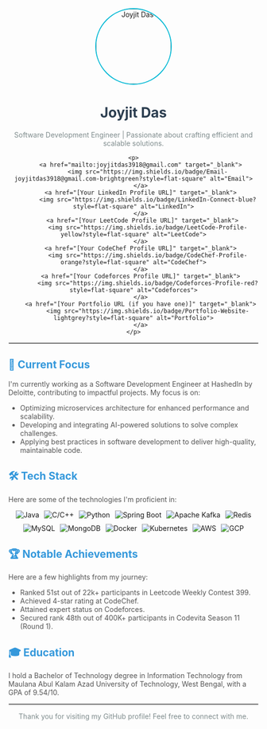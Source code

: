 <div align="center">
    <a href="https://github.com/joyjitdas98" target="_blank">
        <img src="[Your Profile Picture URL]" alt="Joyjit Das" width="150" height="150" style="border-radius: 50%; border: 2px solid #00b8d4;">
    </a>
    <h1 style="color: #2c3e50;">Joyjit Das</h1>
    <p style="color: #7f8c8d;">Software Development Engineer | Passionate about crafting efficient and scalable solutions.</p>

    <p>
        <a href="mailto:joyjitdas3918@gmail.com" target="_blank">
            <img src="https://img.shields.io/badge/Email-joyjitdas3918@gmail.com-brightgreen?style=flat-square" alt="Email">
        </a>
        <a href="[Your LinkedIn Profile URL]" target="_blank">
            <img src="https://img.shields.io/badge/LinkedIn-Connect-blue?style=flat-square" alt="LinkedIn">
        </a>
         <a href="[Your LeetCode Profile URL]" target="_blank">
            <img src="https://img.shields.io/badge/LeetCode-Profile-yellow?style=flat-square" alt="LeetCode">
        </a>
        <a href="[Your CodeChef Profile URL]" target="_blank">
            <img src="https://img.shields.io/badge/CodeChef-Profile-orange?style=flat-square" alt="CodeChef">
        </a>
        <a href="[Your Codeforces Profile URL]" target="_blank">
            <img src="https://img.shields.io/badge/Codeforces-Profile-red?style=flat-square" alt="Codeforces">
        </a>
        <a href="[Your Portfolio URL (if you have one)]" target="_blank">
            <img src="https://img.shields.io/badge/Portfolio-Website-lightgrey?style=flat-square" alt="Portfolio">
        </a>
    </p>
</div>

<hr style="border: 1px solid #e0e0e0;">

<h2 style="color: #3498db;">📍 Current Focus</h2>
<p style="color: #555555;">
    I'm currently working as a Software Development Engineer at HashedIn by Deloitte, contributing to impactful projects. My focus is on:
    <ul style="list-style-type: disc; color: #555555;">
        <li>Optimizing microservices architecture for enhanced performance and scalability.</li>
        <li>Developing and integrating AI-powered solutions to solve complex challenges.</li>
        <li>Applying best practices in software development to deliver high-quality, maintainable code.</li>
    </ul>
</p>

<h2 style="color: #3498db;">🛠️ Tech Stack</h2>
<p style="color: #555555;">
    Here are some of the technologies I'm proficient in:
</p>
<div style="display: flex; flex-wrap: wrap; gap: 10px; justify-content: center;">
    <img src="https://img.shields.io/badge/Java-8-orange?style=for-the-badge&logo=java" alt="Java">
    <img src="https://img.shields.io/badge/C/C++-blue?style=for-the-badge&logo=c%2B%2B" alt="C/C++">
    <img src="https://img.shields.io/badge/Python-3-yellow?style=for-the-badge&logo=python" alt="Python">
    <img src="https://img.shields.io/badge/Spring_Boot-green?style=for-the-badge&logo=spring" alt="Spring Boot">
    <img src="https://img.shields.io/badge/Apache_Kafka-black?style=for-the-badge&logo=apache-kafka" alt="Apache Kafka">
    <img src="https://img.shields.io/badge/Redis-red?style=for-the-badge&logo=redis" alt="Redis">
    <img src="https://img.shields.io/badge/MySQL-blue?style=for-the-badge&logo=mysql" alt="MySQL">
    <img src="https://img.shields.io/badge/MongoDB-green?style=for-the-badge&logo=mongodb" alt="MongoDB">
    <img src="https://img.shields.io/badge/Docker-blue?style=for-the-badge&logo=docker" alt="Docker">
    <img src="https://img.shields.io/badge/Kubernetes-blueviolet?style=for-the-badge&logo=kubernetes" alt="Kubernetes">
    <img src="https://img.shields.io/badge/AWS-orange?style=for-the-badge&logo=amazon-aws" alt="AWS">
    <img src="https://img.shields.io/badge/GCP-blue?style=for-the-badge&logo=google-cloud" alt="GCP">
</div>

<h2 style="color: #3498db;">🏆 Notable Achievements</h2>
<p style="color: #555555;">
    Here are a few highlights from my journey:
</p>
<ul style="list-style-type: disc; color: #555555;">
    <li>Ranked 51st out of 22k+ participants in Leetcode Weekly Contest 399.</li>
    <li>Achieved 4-star rating at CodeChef.</li>
    <li>Attained expert status on Codeforces.</li>
    <li>Secured rank 48th out of 400K+ participants in Codevita Season 11 (Round 1).</li>
</ul>

<h2 style="color: #3498db;">🎓 Education</h2>
<p style="color: #555555;">
    I hold a Bachelor of Technology degree in Information Technology from Maulana Abul Kalam Azad University of Technology, West Bengal, with a GPA of 9.54/10.
</p>

<hr style="border: 1px solid #e0e0e0;">

<div align="center">
    <p style="color: #7f8c8d;">Thank you for visiting my GitHub profile! Feel free to connect with me.</p>
</div>
